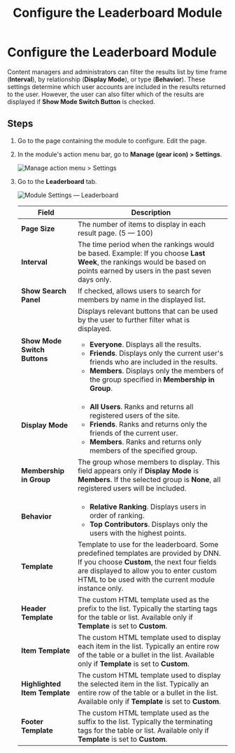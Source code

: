 ﻿---
uid: config-module-leaderboard
locale: en
title: Configure the Leaderboard Module
dnnversion: 09.02.00
related-topics: 
---

# Configure the Leaderboard Module

Content managers and administrators can filter the results list by time frame (**Interval**), by relationship (**Display Mode**), or type (**Behavior**). These settings determine which user accounts are included in the results returned to the user. However, the user can also filter which of the results are displayed if **Show Mode Switch Button** is checked.

## Steps

1.  Go to the page containing the module to configure. Edit the page.
2.  In the module's action menu bar, go to **Manage (gear icon) \> Settings**.
    
      
    
    ![Manage action menu > Settings](/images/scr-actionmenu-manage-settings.png)
    
      
    
3.  Go to the **Leaderboard** tab.
    
      
    
    ![Module Settings — Leaderboard](/images/scr-modulesettings-Leaderboard.png)
    
      
    
    |**Field**|**Description**|
    |---|---|
    |**Page Size**|The number of items to display in each result page. (5 — 100)|
    |**Interval**|The time period when the rankings would be based. Example: If you choose **Last Week**, the rankings would be based on points earned by users in the past seven days only.|
    |**Show Search Panel**|If checked, allows users to search for members by name in the displayed list.|
    |**Show Mode Switch Buttons**|Displays relevant buttons that can be used by the user to further filter what is displayed.<ul><li>**Everyone**. Displays all the results.</li><li>**Friends**. Displays only the current user's friends who are included in the results.</li><li>**Members**. Displays only the members of the group specified in **Membership in Group**.</li></ul>|
    |**Display Mode**|<ul><li>**All Users**. Ranks and returns all registered users of the site.</li><li>**Friends**. Ranks and returns only the friends of the current user.</li><li>**Members**. Ranks and returns only members of the specified group.</li></ul>|
    |**Membership in Group**|The group whose members to display. This field appears only if **Display Mode** is **Members**. If the selected group is **None**, all registered users will be included.|
    |**Behavior**|<ul><li>**Relative Ranking**. Displays users in order of ranking.</li><li>**Top Contributors**. Displays only the users with the highest points.</li></ul>|
    |**Template**|Template to use for the leaderboard. Some predefined templates are provided by DNN. If you choose **Custom**, the next four fields are displayed to allow you to enter custom HTML to be used with the current module instance only.
    |**Header Template**|The custom HTML template used as the prefix to the list. Typically the starting tags for the table or list. Available only if **Template** is set to **Custom**.|
    |**Item Template**|The custom HTML template used to display each item in the list. Typically an entire row of the table or a bullet in the list. Available only if **Template** is set to **Custom**.|
    |**Highlighted Item Template**|The custom HTML template used to display the selected item in the list. Typically an entire row of the table or a bullet in the list. Available only if **Template** is set to **Custom**.|
    |**Footer Template**|The custom HTML template used as the suffix to the list. Typically the terminating tags for the table or list. Available only if **Template** is set to **Custom**.|
